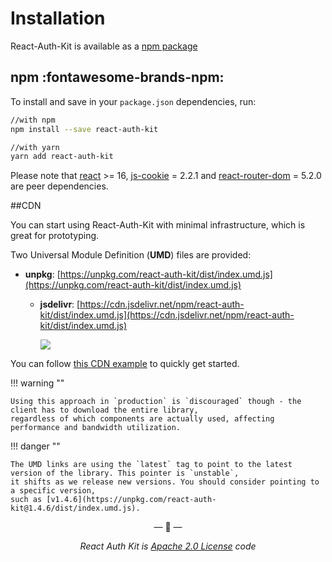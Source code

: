 # Installation

React-Auth-Kit is available as a [npm package](https://www.npmjs.com/package/react-auth-kit)

<div data-ea-publisher="authkitarkadipme" data-ea-type="text"></div>

## npm :fontawesome-brands-npm:
To install and save in your `package.json` dependencies, run:
```bash
//with npm
npm install --save react-auth-kit

//with yarn
yarn add react-auth-kit
```
Please note that [react](https://www.npmjs.com/package/react) >= 16,
[js-cookie](https://www.npmjs.com/package/js-cookie) = 2.2.1 and
[react-router-dom](https://www.npmjs.com/package/react-router-dom) = 5.2.0 are peer dependencies.

##CDN

You can start using React-Auth-Kit with minimal infrastructure, which is great for prototyping.

Two Universal Module Definition (**UMD**) files are provided:

- **unpkg**: [https://unpkg.com/react-auth-kit/dist/index.umd.js](https://unpkg.com/react-auth-kit/dist/index.umd.js)
  - **jsdelivr**: [https://cdn.jsdelivr.net/npm/react-auth-kit/dist/index.umd.js](https://cdn.jsdelivr.net/npm/react-auth-kit/dist/index.umd.js)

    [![](https://data.jsdelivr.com/v1/package/npm/react-auth-kit/badge)](https://www.jsdelivr.com/package/npm/react-auth-kit)

You can follow [this CDN example](https://github.com/react-auth-kit/react-auth-kit/tree/master/examples/cdn)
to quickly get started.

!!! warning ""

    Using this approach in `production` is `discouraged` though - the client has to download the entire library,
    regardless of which components are actually used, affecting performance and bandwidth utilization.

!!! danger ""

    The UMD links are using the `latest` tag to point to the latest version of the library. This pointer is `unstable`,
    it shifts as we release new versions. You should consider pointing to a specific version,
    such as [v1.4.6](https://unpkg.com/react-auth-kit@1.4.6/dist/index.umd.js).

<p align="center">&mdash; 🔑  &mdash;</p>
<p align="center"><i>React Auth Kit is <a href="https://github.com/react-auth-kit/react-auth-kit/blob/master/LICENSE">
Apache 2.0 License</a> code</i></p>
